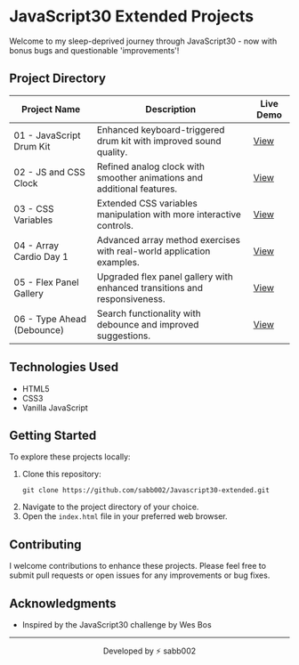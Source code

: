 # JavaScript30 Extended Projects

Welcome to my sleep-deprived journey through JavaScript30 - now with bonus bugs and questionable 'improvements'!

## Project Directory

| Project Name | Description | Live Demo |
|--------------|-------------|-----------|
| 01 - JavaScript Drum Kit | Enhanced keyboard-triggered drum kit with improved sound quality. | [View](https://sabb002.github.io/Javascript30-extended/01%20-%20JavaScript%20Drum%20Kit/) |
| 02 - JS and CSS Clock | Refined analog clock with smoother animations and additional features. | [View](https://sabb002.github.io/Javascript30-extended/02%20-%20JS%20and%20CSS%20Clock/) |
| 03 - CSS Variables | Extended CSS variables manipulation with more interactive controls. | [View](https://sabb002.github.io/Javascript30-extended/03%20-%20CSS%20Variables/) |
| 04 - Array Cardio Day 1 | Advanced array method exercises with real-world application examples. | [View](https://sabb002.github.io/Javascript30-extended/04%20-%20Array%20Cardio%20Day%201/) |
| 05 - Flex Panel Gallery | Upgraded flex panel gallery with enhanced transitions and responsiveness. | [View](https://sabb002.github.io/Javascript30-extended/05%20-%20Flex%20Panel%20Gallery/) |
| 06 - Type Ahead (Debounce) | Search functionality with debounce and improved suggestions. | [View](https://sabb002.github.io/Javascript30-extended/06%20-%20Type%20Ahead/) |

## Technologies Used

- HTML5
- CSS3
- Vanilla JavaScript

## Getting Started

To explore these projects locally:

1. Clone this repository:
   ```
   git clone https://github.com/sabb002/Javascript30-extended.git
   ```
2. Navigate to the project directory of your choice.
3. Open the `index.html` file in your preferred web browser.

## Contributing

I welcome contributions to enhance these projects. Please feel free to submit pull requests or open issues for any improvements or bug fixes.

## Acknowledgments

- Inspired by the JavaScript30 challenge by Wes Bos

---

<p align="center">Developed by ⚡ sabb002</p>
